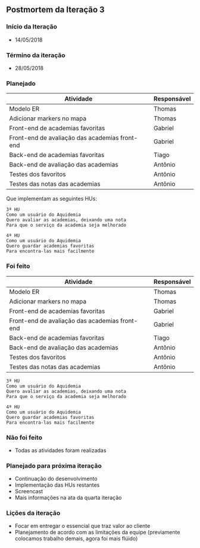 ## Postmortem da Iteração 3

### Início da Iteração
* 14/05/2018

### Término da iteração
* 28/05/2018

### Planejado
Atividade | Responsável
--- | ---
|Modelo ER | Thomas
|Adicionar markers no mapa | Thomas
|Front-end de academias favoritas | Gabriel
|Front-end de avaliação das academias front-end | Gabriel
|Back-end de academias favoritas | Tiago
|Back-end de avaliação das academias | Antônio
|Testes dos favoritos | Antônio
|Testes das notas das academias | Antônio

Que implementam as seguintes HUs:

```
3ª HU
Como um usuário do Aquidemia
Quero avaliar as academias, deixando uma nota
Para que o serviço da academia seja melhorado
```
```
4ª HU
Como um usuário do Aquidemia
Quero guardar academias favoritas
Para encontra-las mais facilmente
```

### Foi feito
Atividade | Responsável
--- | ---
|Modelo ER | Thomas
|Adicionar markers no mapa | Thomas
|Front-end de academias favoritas | Gabriel
|Front-end de avaliação das academias front-end | Gabriel
|Back-end de academias favoritas | Tiago
|Back-end de avaliação das academias | Antônio
|Testes dos favoritos | Antônio
|Testes das notas das academias | Antônio

```
3ª HU
Como um usuário do Aquidemia
Quero avaliar as academias, deixando uma nota
Para que o serviço da academia seja melhorado
```
```
4ª HU
Como um usuário do Aquidemia
Quero guardar academias favoritas
Para encontra-las mais facilmente
```

### Não foi feito
* Todas as atividades foram realizadas

### Planejado para próxima iteração
* Continuação do desenvolvimento
* Implementação das HUs restantes
* Screencast
* Mais informações na ata da quarta iteração

### Lições da iteração
* Focar em entregar o essencial que traz valor ao cliente
* Planejamento de acordo com as limitações da equipe (previamente colocamos trabalho demais, agora foi mais flúido) 
